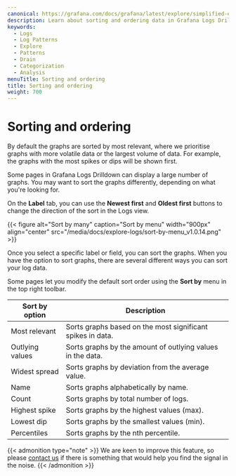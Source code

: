 ```yaml
---
canonical: https://grafana.com/docs/grafana/latest/explore/simplified-exploration/logs/ordering/
description: Learn about sorting and ordering data in Grafana Logs Drilldown.
keywords:
  - Logs
  - Log Patterns
  - Explore
  - Patterns
  - Drain
  - Categorization
  - Analysis
menuTitle: Sorting and ordering
title: Sorting and ordering
weight: 700
---
```


# Sorting and ordering

By default the graphs are sorted by most relevant, where we prioritise graphs with more volatile data or the largest volume of data. For example, the graphs with the most spikes or dips will be shown first.

Some pages in Grafana Logs Drilldown can display a large number of graphs. You may want to sort the graphs differently, depending on what you're looking for.

On the **Label** tab, you can use the **Newest first** and **Oldest first** buttons to change the direction of the sort in the Logs view. 

<!-- Make updating the screenshots easier by putting the Logs Drilldown version in the file name. This lets everyone know the last time the screenshots were updated.-->
{{< figure alt="Sort by many" caption="Sort by menu" width="900px" align="center" src="/media/docs/explore-logs/sort-by-menu_v1.0.14.png" >}}

Once you select a specific label or field, you can sort the graphs. When you have the option to sort graphs, there are several different ways you can sort your log data.

Some pages let you modify the default sort order using the **Sort by** menu in the top right toolbar.

| Sort by option  | Description                                                |
| --------------- | ---------------------------------------------------------- |
| Most relevant   | Sorts graphs based on the most significant spikes in data. |
| Outlying values | Sorts graphs by the amount of outlying values in the data. |
| Widest spread   | Sorts graphs by deviation from the average value.          |
| Name            | Sorts graphs alphabetically by name.                       |
| Count           | Sorts graphs by total number of logs.                      |
| Highest spike   | Sorts graphs by the highest values (max).                  |
| Lowest dip      | Sorts graphs by the smallest values (min).                 |
| Percentiles     | Sorts graphs by the nth percentile.                        |

{{< admonition type="note" >}}
We are keen to improve this feature, so please [contact us](https://forms.gle/1sYWCTPvD72T1dPH9) if there is something that would help you find the signal in the noise.
{{< /admonition >}}

